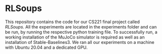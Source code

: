 # RLSoups
This repository contains the code for our CS221 final project called *RLSoups*. All the experiments are located in the experiments folder and can be run, by running the respective python training file.
To successfully run, a working installation of the MuJoCo simulator is required as well as an installation of Stable-Baselines3. We ran all our experiments on a machine with Ubuntu 20.04 and a dedicated GPU. 
